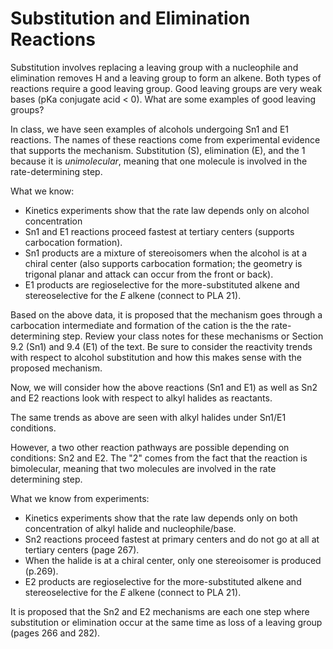 # Substitution and Elimination Reactions

Substitution involves replacing a leaving group with a nucleophile and elimination removes H and a leaving group to form an alkene.  Both types of reactions require a good leaving group.  Good leaving groups are very weak bases (pKa conjugate acid < 0).  What are some examples of good leaving groups?

In class, we have seen examples of alcohols undergoing Sn1 and E1 reactions.  The names of these reactions come from experimental evidence that supports the mechanism.  Substitution (S), elimination (E), and the 1 because it is *unimolecular*, meaning that one molecule is involved in the rate-determining step.  

What we know:
- Kinetics experiments show that the rate law depends only on alcohol concentration
- Sn1 and E1 reactions proceed fastest at tertiary centers (supports carbocation formation).
- Sn1 products are a mixture of stereoisomers when the alcohol is at a chiral center (also supports carbocation formation; the geometry is trigonal planar and attack can occur from the front or back).
- E1 products are regioselective for the more-substituted alkene and stereoselective for the _E_ alkene (connect to PLA 21).

Based on the above data, it is proposed that the mechanism goes through a carbocation intermediate and formation of the cation is the the rate-determining step.    Review your class notes for these mechanisms or Section 9.2 (Sn1) and 9.4 (E1) of the text.  Be sure to consider the reactivity trends with respect to alcohol substitution and how this makes sense with the proposed mechanism.

Now, we will consider how the above reactions (Sn1 and E1) as well as Sn2 and E2 reactions look with respect to alkyl halides as reactants.  

The same trends as above are seen with alkyl halides under Sn1/E1 conditions.  

However, a two other reaction pathways are possible depending on conditions: Sn2 and E2.  The "2" comes from the fact that the reaction is bimolecular, meaning that two molecules are involved in the rate determining step.

What we know from experiments:
- Kinetics experiments show that the rate law depends only on both concentration of alkyl halide and nucleophile/base.
- Sn2 reactions proceed fastest at primary centers and do not go at all at tertiary centers (page 267).
- When the halide is at a chiral center, only one stereoisomer is produced (p.269).
- E2 products are regioselective for the more-substituted alkene and stereoselective for the _E_ alkene (connect to PLA 21).

It is proposed that the Sn2 and E2 mechanisms are each one step where substitution or elimination occur at the same time as loss of a leaving group (pages 266 and 282).

